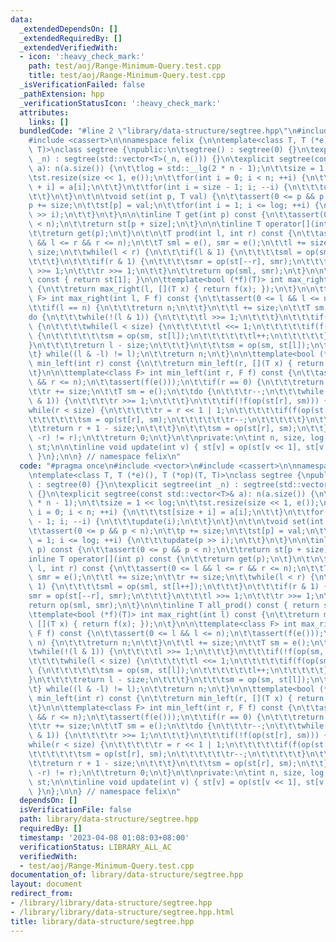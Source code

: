 ```yaml
---
data:
  _extendedDependsOn: []
  _extendedRequiredBy: []
  _extendedVerifiedWith:
  - icon: ':heavy_check_mark:'
    path: test/aoj/Range-Minimum-Query.test.cpp
    title: test/aoj/Range-Minimum-Query.test.cpp
  _isVerificationFailed: false
  _pathExtension: hpp
  _verificationStatusIcon: ':heavy_check_mark:'
  attributes:
    links: []
  bundledCode: "#line 2 \"library/data-structure/segtree.hpp\"\n#include <vector>\n\
    #include <cassert>\n\nnamespace felix {\n\ntemplate<class T, T (*e)(), T (*op)(T,\
    \ T)>\nclass segtree {\npublic:\n\tsegtree() : segtree(0) {}\n\texplicit segtree(int\
    \ _n) : segtree(std::vector<T>(_n, e())) {}\n\texplicit segtree(const std::vector<T>&\
    \ a): n(a.size()) {\n\t\tlog = std::__lg(2 * n - 1);\n\t\tsize = 1 << log;\n\t\
    \tst.resize(size << 1, e());\n\t\tfor(int i = 0; i < n; ++i) {\n\t\t\tst[size\
    \ + i] = a[i];\n\t\t}\n\t\tfor(int i = size - 1; i; --i) {\n\t\t\tupdate(i);\n\
    \t\t}\n\t}\n\t\n\tvoid set(int p, T val) {\n\t\tassert(0 <= p && p < n);\n\t\t\
    p += size;\n\t\tst[p] = val;\n\t\tfor(int i = 1; i <= log; ++i) {\n\t\t\tupdate(p\
    \ >> i);\n\t\t}\n\t}\n\n\tinline T get(int p) const {\n\t\tassert(0 <= p && p\
    \ < n);\n\t\treturn st[p + size];\n\t}\n\n\tinline T operator[](int p) const {\n\
    \t\treturn get(p);\n\t}\n\t\n\tT prod(int l, int r) const {\n\t\tassert(0 <= l\
    \ && l <= r && r <= n);\n\t\tT sml = e(), smr = e();\n\t\tl += size;\n\t\tr +=\
    \ size;\n\t\twhile(l < r) {\n\t\t\tif(l & 1) {\n\t\t\t\tsml = op(sml, st[l++]);\n\
    \t\t\t}\n\t\t\tif(r & 1) {\n\t\t\t\tsmr = op(st[--r], smr);\n\t\t\t}\n\t\t\tl\
    \ >>= 1;\n\t\t\tr >>= 1;\n\t\t}\n\t\treturn op(sml, smr);\n\t}\n\n\tinline T all_prod()\
    \ const { return st[1]; }\n\n\ttemplate<bool (*f)(T)> int max_right(int l) const\
    \ {\n\t\treturn max_right(l, [](T x) { return f(x); });\n\t}\n\n\ttemplate<class\
    \ F> int max_right(int l, F f) const {\n\t\tassert(0 <= l && l <= n);\n\t\tassert(f(e()));\n\
    \t\tif(l == n) {\n\t\t\treturn n;\n\t\t}\n\t\tl += size;\n\t\tT sm = e();\n\t\t\
    do {\n\t\t\twhile(!(l & 1)) {\n\t\t\t\tl >>= 1;\n\t\t\t}\n\t\t\tif(!f(op(sm, st[l])))\
    \ {\n\t\t\t\twhile(l < size) {\n\t\t\t\t\tl <<= 1;\n\t\t\t\t\tif(f(op(sm, st[l])))\
    \ {\n\t\t\t\t\t\tsm = op(sm, st[l]);\n\t\t\t\t\t\tl++;\n\t\t\t\t\t}\n\t\t\t\t\
    }\n\t\t\t\treturn l - size;\n\t\t\t}\n\t\t\tsm = op(sm, st[l]);\n\t\t\tl++;\n\t\
    \t} while((l & -l) != l);\n\t\treturn n;\n\t}\n\n\ttemplate<bool (*f)(T)> int\
    \ min_left(int r) const {\n\t\treturn min_left(r, [](T x) { return f(x); });\n\
    \t}\n\n\ttemplate<class F> int min_left(int r, F f) const {\n\t\tassert(0 <= r\
    \ && r <= n);\n\t\tassert(f(e()));\n\t\tif(r == 0) {\n\t\t\treturn 0;\n\t\t}\n\
    \t\tr += size;\n\t\tT sm = e();\n\t\tdo {\n\t\t\tr--;\n\t\t\twhile(r > 1 && (r\
    \ & 1)) {\n\t\t\t\tr >>= 1;\n\t\t\t}\n\t\t\tif(!f(op(st[r], sm))) {\n\t\t\t\t\
    while(r < size) {\n\t\t\t\t\tr = r << 1 | 1;\n\t\t\t\t\tif(f(op(st[r], sm))) {\n\
    \t\t\t\t\t\tsm = op(st[r], sm);\n\t\t\t\t\t\tr--;\n\t\t\t\t\t}\n\t\t\t\t}\n\t\t\
    \t\treturn r + 1 - size;\n\t\t\t}\n\t\t\tsm = op(st[r], sm);\n\t\t} while((r &\
    \ -r) != r);\n\t\treturn 0;\n\t}\n\t\nprivate:\n\tint n, size, log;\n\tstd::vector<T>\
    \ st;\n\n\tinline void update(int v) { st[v] = op(st[v << 1], st[v << 1 | 1]);\
    \ }\n};\n\n} // namespace felix\n"
  code: "#pragma once\n#include <vector>\n#include <cassert>\n\nnamespace felix {\n\
    \ntemplate<class T, T (*e)(), T (*op)(T, T)>\nclass segtree {\npublic:\n\tsegtree()\
    \ : segtree(0) {}\n\texplicit segtree(int _n) : segtree(std::vector<T>(_n, e()))\
    \ {}\n\texplicit segtree(const std::vector<T>& a): n(a.size()) {\n\t\tlog = std::__lg(2\
    \ * n - 1);\n\t\tsize = 1 << log;\n\t\tst.resize(size << 1, e());\n\t\tfor(int\
    \ i = 0; i < n; ++i) {\n\t\t\tst[size + i] = a[i];\n\t\t}\n\t\tfor(int i = size\
    \ - 1; i; --i) {\n\t\t\tupdate(i);\n\t\t}\n\t}\n\t\n\tvoid set(int p, T val) {\n\
    \t\tassert(0 <= p && p < n);\n\t\tp += size;\n\t\tst[p] = val;\n\t\tfor(int i\
    \ = 1; i <= log; ++i) {\n\t\t\tupdate(p >> i);\n\t\t}\n\t}\n\n\tinline T get(int\
    \ p) const {\n\t\tassert(0 <= p && p < n);\n\t\treturn st[p + size];\n\t}\n\n\t\
    inline T operator[](int p) const {\n\t\treturn get(p);\n\t}\n\t\n\tT prod(int\
    \ l, int r) const {\n\t\tassert(0 <= l && l <= r && r <= n);\n\t\tT sml = e(),\
    \ smr = e();\n\t\tl += size;\n\t\tr += size;\n\t\twhile(l < r) {\n\t\t\tif(l &\
    \ 1) {\n\t\t\t\tsml = op(sml, st[l++]);\n\t\t\t}\n\t\t\tif(r & 1) {\n\t\t\t\t\
    smr = op(st[--r], smr);\n\t\t\t}\n\t\t\tl >>= 1;\n\t\t\tr >>= 1;\n\t\t}\n\t\t\
    return op(sml, smr);\n\t}\n\n\tinline T all_prod() const { return st[1]; }\n\n\
    \ttemplate<bool (*f)(T)> int max_right(int l) const {\n\t\treturn max_right(l,\
    \ [](T x) { return f(x); });\n\t}\n\n\ttemplate<class F> int max_right(int l,\
    \ F f) const {\n\t\tassert(0 <= l && l <= n);\n\t\tassert(f(e()));\n\t\tif(l ==\
    \ n) {\n\t\t\treturn n;\n\t\t}\n\t\tl += size;\n\t\tT sm = e();\n\t\tdo {\n\t\t\
    \twhile(!(l & 1)) {\n\t\t\t\tl >>= 1;\n\t\t\t}\n\t\t\tif(!f(op(sm, st[l]))) {\n\
    \t\t\t\twhile(l < size) {\n\t\t\t\t\tl <<= 1;\n\t\t\t\t\tif(f(op(sm, st[l])))\
    \ {\n\t\t\t\t\t\tsm = op(sm, st[l]);\n\t\t\t\t\t\tl++;\n\t\t\t\t\t}\n\t\t\t\t\
    }\n\t\t\t\treturn l - size;\n\t\t\t}\n\t\t\tsm = op(sm, st[l]);\n\t\t\tl++;\n\t\
    \t} while((l & -l) != l);\n\t\treturn n;\n\t}\n\n\ttemplate<bool (*f)(T)> int\
    \ min_left(int r) const {\n\t\treturn min_left(r, [](T x) { return f(x); });\n\
    \t}\n\n\ttemplate<class F> int min_left(int r, F f) const {\n\t\tassert(0 <= r\
    \ && r <= n);\n\t\tassert(f(e()));\n\t\tif(r == 0) {\n\t\t\treturn 0;\n\t\t}\n\
    \t\tr += size;\n\t\tT sm = e();\n\t\tdo {\n\t\t\tr--;\n\t\t\twhile(r > 1 && (r\
    \ & 1)) {\n\t\t\t\tr >>= 1;\n\t\t\t}\n\t\t\tif(!f(op(st[r], sm))) {\n\t\t\t\t\
    while(r < size) {\n\t\t\t\t\tr = r << 1 | 1;\n\t\t\t\t\tif(f(op(st[r], sm))) {\n\
    \t\t\t\t\t\tsm = op(st[r], sm);\n\t\t\t\t\t\tr--;\n\t\t\t\t\t}\n\t\t\t\t}\n\t\t\
    \t\treturn r + 1 - size;\n\t\t\t}\n\t\t\tsm = op(st[r], sm);\n\t\t} while((r &\
    \ -r) != r);\n\t\treturn 0;\n\t}\n\t\nprivate:\n\tint n, size, log;\n\tstd::vector<T>\
    \ st;\n\n\tinline void update(int v) { st[v] = op(st[v << 1], st[v << 1 | 1]);\
    \ }\n};\n\n} // namespace felix\n"
  dependsOn: []
  isVerificationFile: false
  path: library/data-structure/segtree.hpp
  requiredBy: []
  timestamp: '2023-04-08 01:08:03+08:00'
  verificationStatus: LIBRARY_ALL_AC
  verifiedWith:
  - test/aoj/Range-Minimum-Query.test.cpp
documentation_of: library/data-structure/segtree.hpp
layout: document
redirect_from:
- /library/library/data-structure/segtree.hpp
- /library/library/data-structure/segtree.hpp.html
title: library/data-structure/segtree.hpp
---
```

